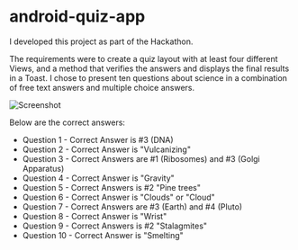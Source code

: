 # android-quiz-app

I developed this project as part of the Hackathon.


The requirements were to create a quiz layout with at least four different Views, and a method that verifies the answers and displays the final results in a Toast. 
I chose to present ten questions about science in a combination of free text answers and multiple choice answers. 

![Screenshot](https://drive.google.com/uc?export=view&id=0B3845EDjiIOWU0xZNmdvandySTA)

Below are the correct answers:

* Question 1 - Correct Answer is #3 (DNA)
* Question 2 - Correct Answer is "Vulcanizing"
* Question 3  - Correct Answers are #1 (Ribosomes) and #3 (Golgi Apparatus)
* Question 4 - Correct Answer is "Gravity"
* Question 5  - Correct Answers is #2 "Pine trees"
* Question 6 - Correct Answer is "Clouds" or "Cloud"
* Question 7  - Correct Answers are #3 (Earth) and #4 (Pluto)
* Question 8 - Correct Answer is "Wrist"
* Question 9  - Correct Answers is #2 "Stalagmites"
* Question 10 - Correct Answer is "Smelting"

